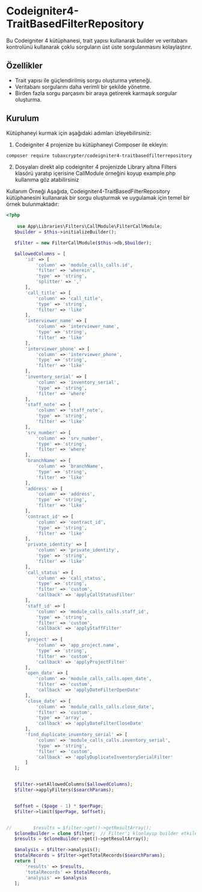# Codeigniter4-TraitBasedFilterRepository

Bu Codeigniter 4 kütüphanesi, trait yapısı kullanarak builder ve veritabanı kontrolünü kullanarak çoklu sorguların üst üste sorgulanmasını kolaylaştırır.

## Özellikler

- Trait yapısı ile güçlendirilmiş sorgu oluşturma yeteneği.
- Veritabanı sorgularını daha verimli bir şekilde yönetme.
- Birden fazla sorgu parçasını bir araya getirerek karmaşık sorgular oluşturma.

## Kurulum

Kütüphaneyi kurmak için aşağıdaki adımları izleyebilirsiniz:

1. Codeigniter 4 projenize bu kütüphaneyi Composer ile ekleyin:

```bash
composer require tubaxcrypter/codeigniter4-traitbasedfilterrepository
```
2. Dosyaları direkt alıp codeigniter 4 projenizde Library altına Filters klasörü yaratıp içerisine CallModule örneğini koyup example.php kullanıma göz atabilirsiniz

Kullanım Örneği
Aşağıda, Codeigniter4-TraitBasedFilterRepository kütüphanesini kullanarak bir sorgu oluşturmak ve uygulamak için temel bir örnek bulunmaktadır:
```php
<?php
    
    use App\Libraries\Filters\CallModule\FilterCallModule;
   $builder = $this->initializeBuilder();

   $filter = new FilterCallModule($this->db,$builder);

   $allowedColumns = [
       'id' => [
           'column' => 'module_calls_calls.id',
           'filter' => 'wherein',
           'type' => 'string',
           'splitter' => ','
       ],
       'call_title' => [
           'column' => 'call_title',
           'type' => 'string',
           'filter' => 'like'
       ],
       'interviewer_name' => [
           'column' => 'interviewer_name',
           'type' => 'string',
           'filter' => 'like'
       ],
       'interviewer_phone' => [
           'column' => 'interviewer_phone',
           'type' => 'string',
           'filter' => 'like'
       ],
       'inventory_serial' => [
           'column' => 'inventory_serial',
           'type' => 'string',
           'filter' => 'where'
       ],
       'staff_note' => [
           'column' => 'staff_note',
           'type' => 'string',
           'filter' => 'like'
       ],
       'srv_number' => [
           'column' => 'srv_number',
           'type' => 'string',
           'filter' => 'where'
       ],
       'branchName' => [
           'column' => 'branchName',
           'type' => 'string',
           'filter' => 'like'
       ],
       'address' => [
           'column' => 'address',
           'type' => 'string',
           'filter' => 'like'
       ],
       'contract_id' => [
           'column' => 'contract_id',
           'type' => 'string',
           'filter' => 'like'
       ],
       'private_identity' => [
           'column' => 'private_identity',
           'type' => 'string',
           'filter' => 'like'
       ],
       'call_status' => [
           'column' => 'call_status',
           'type' => 'string',
           'filter' => 'custom',
           'callback' => 'applyCallStatusFilter'
       ],
       'staff_id' => [
           'column' => 'module_calls_calls.staff_id',
           'type' => 'string',
           'filter' => 'custom',
           'callback' => 'applyStaffFilter'
       ],
       'project' => [
           'column' => 'app_project.name',
           'type' => 'string',
           'filter' => 'custom',
           'callback' => 'applyProjectFilter'
       ],
       'open_date' => [
           'column' => 'module_calls_calls.open_date',
           'filter' => 'custom',
           'callback' => 'applyDateFilterOpenDate'
       ],
       'close_date' => [
           'column' => 'module_calls_calls.close_date',
           'filter' => 'custom',
           'type' => 'array',
           'callback' => 'applyDateFilterCloseDate'
       ],
       'find_duplicate_inventory_serial' => [
           'column' => 'module_calls_calls.inventory_serial',
           'type' => 'string',
           'filter' => 'custom',
           'callback' => 'applyDuplicateInventorySerialFilter'
       ]
   ];


   $filter->setAllowedColumns($allowedColumns);
   $filter->applyFilters($searchParams);


   $offset = ($page - 1) * $perPage;
   $filter->limit($perPage, $offset);


//        $results = $filter->get()->getResultArray();
   $cloneBuilder = clone $filter;  // Filter'ı klonlayıp builder etkilenmeini önlüyoruz
   $results = $cloneBuilder->get()->getResultArray();

   $analysis = $filter->analysis();
   $totalRecords = $filter->getTotalRecords($searchParams);
   return [
       'results' => $results,
       'totalRecords' => $totalRecords,
       'analysis' => $analysis
   ];
